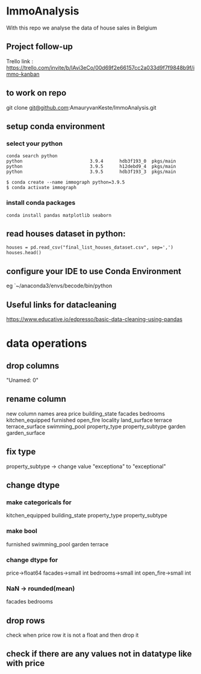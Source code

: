 # ImmoAnalysis
With this repo we analyse the data of house sales in Belgium

## Project follow-up
Trello link : https://trello.com/invite/b/IAvi3eCo/00d69f2e66157cc2a033d9f7f9848b9f/immo-kanban

## to work on repo
git clone git@github.com:AmauryvanKeste/ImmoAnalysis.git

## setup conda environment
### select your python
```
conda search python
python                         3.9.4      hdb3f193_0  pkgs/main
python                         3.9.5      h12debd9_4  pkgs/main
python                         3.9.5      hdb3f193_3  pkgs/main
```
```
$ conda create --name immograph python=3.9.5
$ conda activate immograph
```
### install conda packages
```
conda install pandas matplotlib seaborn
```

## read houses dataset in python:<br/>
```
houses = pd.read_csv("final_list_houses_dataset.csv", sep=',')
houses.head()
```
## configure your IDE to use Conda Environment
eg `~/anaconda3/envs/becode/bin/python

## Useful links for datacleaning
https://www.educative.io/edpresso/basic-data-cleaning-using-pandas

# data operations
## drop columns
"Unamed: 0"
## rename column
new column names
area price building_state facades bedrooms kitchen_equipped furnished open_fire locality land_surface terrace terrace_surface swimming_pool property_type property_subtype garden garden_surface
## fix type
property_subtype -> change value "exceptiona" to "exceptional"
## change dtype
### make categoricals for
kitchen_equipped building_state property_type property_subtype
### make bool
furnished swimming_pool garden terrace
### change dtype for
price->float64
facades->small int
bedrooms->small int
open_fire->small int
### NaN -> rounded(mean)
facades
bedrooms

## drop rows
check when price row it is not a float and then drop it

## check if there are any values not in datatype like with price

